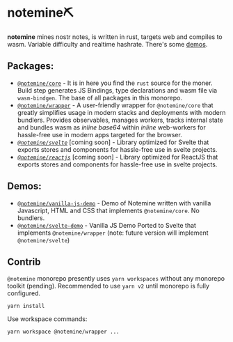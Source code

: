 # notemine⛏️ 

**notemine** mines nostr notes, is written in rust, targets web and compiles to wasm. Variable difficulty and realtime hashrate. There's some [demos](https://sandwichfarm.github.io/notemine).

## Packages:
- [`@notemine/core`](./packages/core/) - It is in here you find the `rust` source for the moner. Build step generates JS Bindings, type declarations and wasm file via `wasm-bindgen`. The base of all packages in this monorepo.
- [`@notemine/wrapper`](./packages/wrapper/) - A user-friendly wrapper for `@notemine/core` that greatly simplifies usage in modern stacks and deployments with modern bundlers. Provides observables, manages workers, tracks internal state and bundles wasm as _inline base64_ within _inline_ web-workers for hassle-free use in modern apps targeted for the browser.
- _[`@notemine/svelte`](./packages/svelte/)_ [coming soon]  - Library optimized for Svelte that exports stores and components for hassle-free use in svelte projects.
- _[`@notemine/reactjs`](./packages/reactjs/)_ [coming soon] -  Library optimized for ReactJS that exports stores and components for hassle-free use in svelte projects.

## Demos:
- [`@notemine/vanilla-js-demo`](./demos/vanilla-js/) - Demo of Notemine written with vanilla Javascript, HTML and CSS that implements `@notemine/core`. No bundlers.
- [`@notemine/svelte-demo`](./demos/svelte/) - Vanilla JS Demo Ported to Svelte that implements `@notemine/wrapper` (note: future version will implement `@notemine/svelte`) 

## Contrib
`@notemine` monorepo presently uses `yarn workspaces` without any monorepo toolkit (pending). Recommended to use `yarn v2` until monorepo is fully configured.
```
yarn install 
```

Use workspace commands: 
```
yarn workspace @notemine/wrapper ...
```
